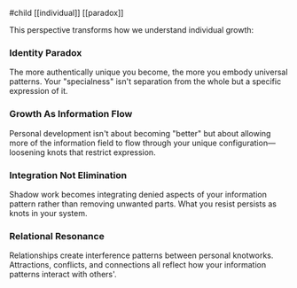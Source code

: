 #child  [[individual]] [[paradox]]

This perspective transforms how we understand individual growth:

### Identity Paradox

The more authentically unique you become, the more you embody universal patterns. Your "specialness" isn't separation from the whole but a specific expression of it.

### Growth As Information Flow

Personal development isn't about becoming "better" but about allowing more of the information field to flow through your unique configuration—loosening knots that restrict expression.

### Integration Not Elimination

Shadow work becomes integrating denied aspects of your information pattern rather than removing unwanted parts. What you resist persists as knots in your system.

### Relational Resonance

Relationships create interference patterns between personal knotworks. Attractions, conflicts, and connections all reflect how your information patterns interact with others'.